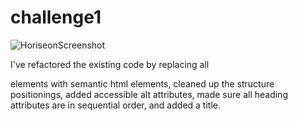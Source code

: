 # challenge1

![HoriseonScreenshot](https://github.com/jennwintr/challenge1/assets/130678001/34a7e9b3-c908-4c78-bfb6-364c9c569ce8)

I've refactored the existing code by replacing all <div> elements with semantic html elements, cleaned up the structure positionings, added accessible alt attributes, made sure all heading attributes are in sequential order, and added a title.


